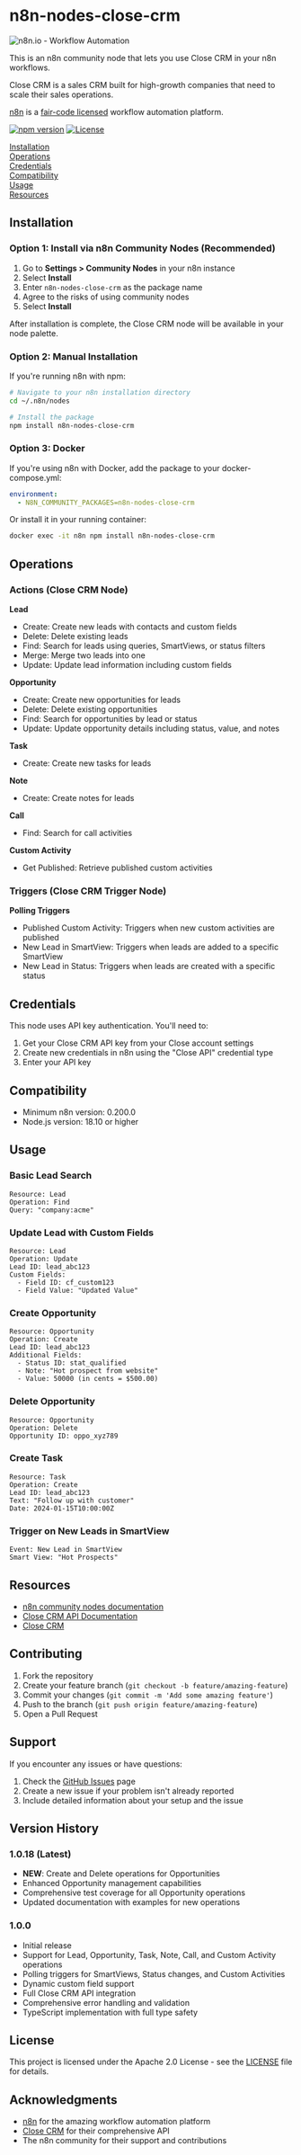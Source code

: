 # n8n-nodes-close-crm

![n8n.io - Workflow Automation](https://raw.githubusercontent.com/n8n-io/n8n/master/assets/n8n-logo.png)

This is an n8n community node that lets you use Close CRM in your n8n workflows.

Close CRM is a sales CRM built for high-growth companies that need to scale their sales operations.

[n8n](https://n8n.io/) is a [fair-code licensed](https://docs.n8n.io/reference/license/) workflow automation platform.

[![npm version](https://badge.fury.io/js/n8n-nodes-close-crm.svg)](https://www.npmjs.com/package/n8n-nodes-close-crm)
[![License](https://img.shields.io/badge/License-Apache%202.0-blue.svg)](https://opensource.org/licenses/Apache-2.0)

[Installation](#installation)  
[Operations](#operations)  
[Credentials](#credentials)  
[Compatibility](#compatibility)  
[Usage](#usage)  
[Resources](#resources)  

## Installation

### Option 1: Install via n8n Community Nodes (Recommended)

1. Go to **Settings > Community Nodes** in your n8n instance
2. Select **Install**
3. Enter `n8n-nodes-close-crm` as the package name
4. Agree to the risks of using community nodes
5. Select **Install**

After installation is complete, the Close CRM node will be available in your node palette.

### Option 2: Manual Installation

If you're running n8n with npm:

```bash
# Navigate to your n8n installation directory
cd ~/.n8n/nodes

# Install the package
npm install n8n-nodes-close-crm
```

### Option 3: Docker

If you're using n8n with Docker, add the package to your docker-compose.yml:

```yaml
environment:
  - N8N_COMMUNITY_PACKAGES=n8n-nodes-close-crm
```

Or install it in your running container:

```bash
docker exec -it n8n npm install n8n-nodes-close-crm
```

## Operations

### Actions (Close CRM Node)

**Lead**
- Create: Create new leads with contacts and custom fields
- Delete: Delete existing leads
- Find: Search for leads using queries, SmartViews, or status filters
- Merge: Merge two leads into one
- Update: Update lead information including custom fields

**Opportunity**
- Create: Create new opportunities for leads
- Delete: Delete existing opportunities
- Find: Search for opportunities by lead or status
- Update: Update opportunity details including status, value, and notes

**Task**
- Create: Create new tasks for leads

**Note**
- Create: Create notes for leads

**Call**
- Find: Search for call activities

**Custom Activity**
- Get Published: Retrieve published custom activities

### Triggers (Close CRM Trigger Node)

**Polling Triggers**
- Published Custom Activity: Triggers when new custom activities are published
- New Lead in SmartView: Triggers when leads are added to a specific SmartView
- New Lead in Status: Triggers when leads are created with a specific status

## Credentials

This node uses API key authentication. You'll need to:

1. Get your Close CRM API key from your Close account settings
2. Create new credentials in n8n using the "Close API" credential type
3. Enter your API key

## Compatibility

- Minimum n8n version: 0.200.0
- Node.js version: 18.10 or higher

## Usage

### Basic Lead Search
```
Resource: Lead
Operation: Find
Query: "company:acme"
```

### Update Lead with Custom Fields
```
Resource: Lead
Operation: Update
Lead ID: lead_abc123
Custom Fields:
  - Field ID: cf_custom123
  - Field Value: "Updated Value"
```

### Create Opportunity
```
Resource: Opportunity
Operation: Create
Lead ID: lead_abc123
Additional Fields:
  - Status ID: stat_qualified
  - Note: "Hot prospect from website"
  - Value: 50000 (in cents = $500.00)
```

### Delete Opportunity
```
Resource: Opportunity
Operation: Delete
Opportunity ID: oppo_xyz789
```

### Create Task
```
Resource: Task
Operation: Create
Lead ID: lead_abc123
Text: "Follow up with customer"
Date: 2024-01-15T10:00:00Z
```

### Trigger on New Leads in SmartView
```
Event: New Lead in SmartView
Smart View: "Hot Prospects"
```

## Resources

- [n8n community nodes documentation](https://docs.n8n.io/integrations/community-nodes/)
- [Close CRM API Documentation](https://developer.close.com/)
- [Close CRM](https://close.com/)

## Contributing

1. Fork the repository
2. Create your feature branch (`git checkout -b feature/amazing-feature`)
3. Commit your changes (`git commit -m 'Add some amazing feature'`)
4. Push to the branch (`git push origin feature/amazing-feature`)
5. Open a Pull Request

## Support

If you encounter any issues or have questions:

1. Check the [GitHub Issues](https://github.com/m2b-creator/N8N-Close/issues) page
2. Create a new issue if your problem isn't already reported
3. Include detailed information about your setup and the issue

## Version History

### 1.0.18 (Latest)
- **NEW**: Create and Delete operations for Opportunities
- Enhanced Opportunity management capabilities
- Comprehensive test coverage for all Opportunity operations
- Updated documentation with examples for new operations

### 1.0.0
- Initial release
- Support for Lead, Opportunity, Task, Note, Call, and Custom Activity operations
- Polling triggers for SmartViews, Status changes, and Custom Activities
- Dynamic custom field support
- Full Close CRM API integration
- Comprehensive error handling and validation
- TypeScript implementation with full type safety

## License

This project is licensed under the Apache 2.0 License - see the [LICENSE](LICENSE) file for details.

## Acknowledgments

- [n8n](https://n8n.io/) for the amazing workflow automation platform
- [Close CRM](https://close.com/) for their comprehensive API
- The n8n community for their support and contributions
